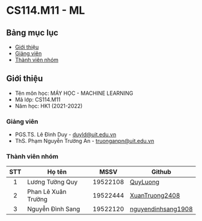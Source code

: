 # CS114.M11 - ML

## Bảng mục lục

- [Giới thiệu](#giới-thiệu)
- [Giảng viên](#giảng-viên)
- [Thành viên nhóm](#thành-viên-nhóm)

## Giới thiệu

- Tên môn học: MÁY HỌC - MACHINE LEARNING
- Mã lớp: CS114.M11
- Năm học: HK1 (2021-2022)

### Giảng viên

- PGS.TS. Lê Đình Duy - duyld@uit.edu.vn
- ThS. Phạm Nguyễn Trường An - truonganpn@uit.edu.vn

### Thành viên nhóm

| STT | Họ tên              | MSSV     | Github|
| :-: | ------------------- | -------- | -------
|  1  | Lương Tường Quy     | 19522108 | [QuyLuong](https://github.com/QuyLuong)             
|  2  | Phan Lê Xuân Trường | 19522444 | [XuanTruong2408](https://github.com/XuanTruong2408) 
|  3  | Nguyễn Đình Sang        | 19522120 | [nguyendinhsang1908](https://github.com/nguyendinhsang1908)                            
